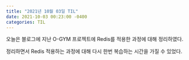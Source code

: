 ```yaml
---
title: "2021년 10월 03일 TIL"
date: 2021-10-03 00:23:00 -0400
categories: TIL
---
```


오늘은 블로그에 지난 O-GYM 프로젝트에 Redis를 적용한 과정에 대해 정리하였다.

정리하면서 Redis 적용하는 과정에 대해 다시 한번 복습하는 시간을 가질 수 있었다. 


